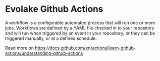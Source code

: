 # Evolake Github Actions

A workflow is a configurable automated process that will run one or more jobs. Workflows are defined by a YAML file checked in to your repository and will run when triggered by an event in your repository, or they can be triggered manually, or at a defined schedule.

Read more on https://docs.github.com/en/actions/learn-github-actions/understanding-github-actions